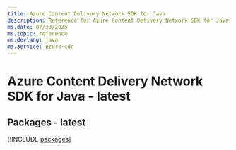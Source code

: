 ```yaml
---
title: Azure Content Delivery Network SDK for Java
description: Reference for Azure Content Delivery Network SDK for Java
ms.date: 07/30/2025
ms.topic: reference
ms.devlang: java
ms.service: azure-cdn
---
```

# Azure Content Delivery Network SDK for Java - latest
## Packages - latest
[!INCLUDE [packages](content-delivery-network-index.md)]